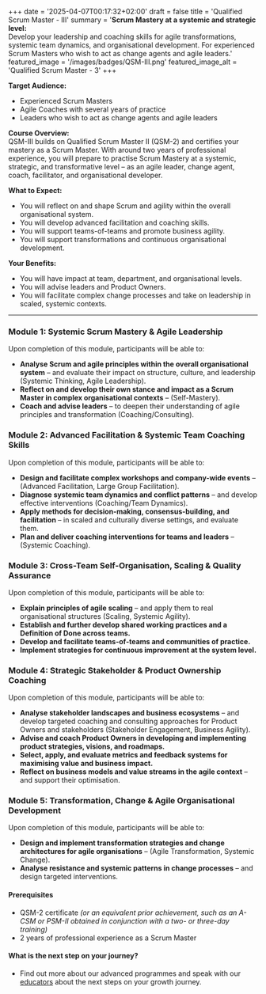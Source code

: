 +++
date = '2025-04-07T00:17:32+02:00'
draft = false
title = 'Qualified Scrum Master - III'
summary = '**Scrum Mastery at a systemic and strategic level:**<br />Develop your leadership and coaching skills for agile transformations, systemic team dynamics, and organisational development. For experienced Scrum Masters who wish to act as change agents and agile leaders.'
featured_image = '/images/badges/QSM-III.png'
featured_image_alt = 'Qualified Scrum Master - 3'
+++

**Target Audience:**  
- Experienced Scrum Masters  
- Agile Coaches with several years of practice  
- Leaders who wish to act as change agents and agile leaders

**Course Overview:**  
QSM-III builds on Qualified Scrum Master II (QSM-2) and certifies your mastery as a Scrum Master. With around two years of professional experience, you will prepare to practise Scrum Mastery at a systemic, strategic, and transformative level – as an agile leader, change agent, coach, facilitator, and organisational developer.

**What to Expect:**  
- You will reflect on and shape Scrum and agility within the overall organisational system.
- You will develop advanced facilitation and coaching skills.
- You will support teams-of-teams and promote business agility.
- You will support transformations and continuous organisational development.

**Your Benefits:**  
- You will have impact at team, department, and organisational levels.
- You will advise leaders and Product Owners.
- You will facilitate complex change processes and take on leadership in scaled, systemic contexts.

---

### Module 1: Systemic Scrum Mastery & Agile Leadership
Upon completion of this module, participants will be able to:
- **Analyse Scrum and agile principles within the overall organisational system** – and evaluate their impact on structure, culture, and leadership (Systemic Thinking, Agile Leadership).
- **Reflect on and develop their own stance and impact as a Scrum Master in complex organisational contexts** – (Self-Mastery).
- **Coach and advise leaders** – to deepen their understanding of agile principles and transformation (Coaching/Consulting).

### Module 2: Advanced Facilitation & Systemic Team Coaching Skills
Upon completion of this module, participants will be able to:
- **Design and facilitate complex workshops and company-wide events** – (Advanced Facilitation, Large Group Facilitation).
- **Diagnose systemic team dynamics and conflict patterns** – and develop effective interventions (Coaching/Team Dynamics).
- **Apply methods for decision-making, consensus-building, and facilitation** – in scaled and culturally diverse settings, and evaluate them.
- **Plan and deliver coaching interventions for teams and leaders** – (Systemic Coaching).

### Module 3: Cross-Team Self-Organisation, Scaling & Quality Assurance
Upon completion of this module, participants will be able to:
- **Explain principles of agile scaling** – and apply them to real organisational structures (Scaling, Systemic Agility).
- **Establish and further develop shared working practices and a Definition of Done across teams.**
- **Develop and facilitate teams-of-teams and communities of practice.**
- **Implement strategies for continuous improvement at the system level.**

### Module 4: Strategic Stakeholder & Product Ownership Coaching
Upon completion of this module, participants will be able to:
- **Analyse stakeholder landscapes and business ecosystems** – and develop targeted coaching and consulting approaches for Product Owners and stakeholders (Stakeholder Engagement, Business Agility).
- **Advise and coach Product Owners in developing and implementing product strategies, visions, and roadmaps.**
- **Select, apply, and evaluate metrics and feedback systems for maximising value and business impact.**
- **Reflect on business models and value streams in the agile context** – and support their optimisation.

### Module 5: Transformation, Change & Agile Organisational Development
Upon completion of this module, participants will be able to:
- **Design and implement transformation strategies and change architectures for agile organisations** – (Agile Transformation, Systemic Change).
- **Analyse resistance and systemic patterns in change processes** – and design targeted interventions.

#### Prerequisites

- QSM-2 certificate _(or an equivalent prior achievement, such as an A-CSM or PSM-II obtained in conjunction with a two- or three-day training)_
- 2 years of professional experience as a Scrum Master

#### What is the next step on your journey?

- Find out more about our advanced programmes and speak with our [educators](/educators/) about the next steps on your growth journey.
